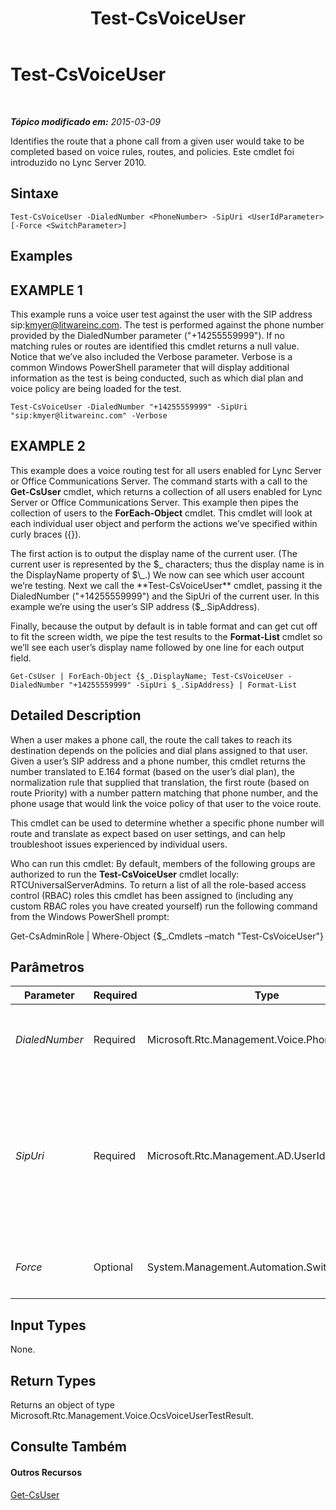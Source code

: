 ﻿---
title: Test-CsVoiceUser
TOCTitle: Test-CsVoiceUser
ms:assetid: f29c3b43-d315-4964-ab5c-9fb14612db34
ms:mtpsurl: https://technet.microsoft.com/pt-br/library/Gg413013(v=OCS.15)
ms:contentKeyID: 49308571
ms.date: 05/19/2016
mtps_version: v=OCS.15
ms.translationtype: HT
---

# Test-CsVoiceUser

 

_**Tópico modificado em:** 2015-03-09_

Identifies the route that a phone call from a given user would take to be completed based on voice rules, routes, and policies. Este cmdlet foi introduzido no Lync Server 2010.

## Sintaxe

    Test-CsVoiceUser -DialedNumber <PhoneNumber> -SipUri <UserIdParameter> [-Force <SwitchParameter>]

## Examples

## EXAMPLE 1

This example runs a voice user test against the user with the SIP address sip:kmyer@litwareinc.com. The test is performed against the phone number provided by the DialedNumber parameter ("+14255559999"). If no matching rules or routes are identified this cmdlet returns a null value. Notice that we’ve also included the Verbose parameter. Verbose is a common Windows PowerShell parameter that will display additional information as the test is being conducted, such as which dial plan and voice policy are being loaded for the test.

    Test-CsVoiceUser -DialedNumber "+14255559999" -SipUri "sip:kmyer@litwareinc.com" -Verbose

## EXAMPLE 2

This example does a voice routing test for all users enabled for Lync Server or Office Communications Server. The command starts with a call to the **Get-CsUser** cmdlet, which returns a collection of all users enabled for Lync Server or Office Communications Server. This example then pipes the collection of users to the **ForEach-Object** cmdlet. This cmdlet will look at each individual user object and perform the actions we’ve specified within curly braces ({}).

The first action is to output the display name of the current user. (The current user is represented by the $\_ characters; thus the display name is in the DisplayName property of $\_.) We now can see which user account we’re testing. Next we call the **Test-CsVoiceUser** cmdlet, passing it the DialedNumber ("+14255559999") and the SipUri of the current user. In this example we’re using the user’s SIP address ($\_.SipAddress).

Finally, because the output by default is in table format and can get cut off to fit the screen width, we pipe the test results to the **Format-List** cmdlet so we’ll see each user’s display name followed by one line for each output field.

    Get-CsUser | ForEach-Object {$_.DisplayName; Test-CsVoiceUser -DialedNumber "+14255559999" -SipUri $_.SipAddress} | Format-List

## Detailed Description

When a user makes a phone call, the route the call takes to reach its destination depends on the policies and dial plans assigned to that user. Given a user’s SIP address and a phone number, this cmdlet returns the number translated to E.164 format (based on the user’s dial plan), the normalization rule that supplied that translation, the first route (based on route Priority) with a number pattern matching that phone number, and the phone usage that would link the voice policy of that user to the voice route.

This cmdlet can be used to determine whether a specific phone number will route and translate as expect based on user settings, and can help troubleshoot issues experienced by individual users.

Who can run this cmdlet: By default, members of the following groups are authorized to run the **Test-CsVoiceUser** cmdlet locally: RTCUniversalServerAdmins. To return a list of all the role-based access control (RBAC) roles this cmdlet has been assigned to (including any custom RBAC roles you have created yourself) run the following command from the Windows PowerShell prompt:

Get-CsAdminRole | Where-Object {$\_.Cmdlets –match "Test-CsVoiceUser"}

## Parâmetros


<table>
<colgroup>
<col style="width: 25%" />
<col style="width: 25%" />
<col style="width: 25%" />
<col style="width: 25%" />
</colgroup>
<thead>
<tr class="header">
<th>Parameter</th>
<th>Required</th>
<th>Type</th>
<th>Description</th>
</tr>
</thead>
<tbody>
<tr class="odd">
<td><p><em>DialedNumber</em></p></td>
<td><p>Required</p></td>
<td><p>Microsoft.Rtc.Management.Voice.PhoneNumber</p></td>
<td><p>The phone number to test.</p>
<p>Full data type: Microsoft.Rtc.Management.Voice.PhoneNumber</p></td>
</tr>
<tr class="even">
<td><p><em>SipUri</em></p></td>
<td><p>Required</p></td>
<td><p>Microsoft.Rtc.Management.AD.UserIdParameter</p></td>
<td><p>The SIP URI of the user against which the test is taking place. This is the Identity of the user as used in the CsUser cmdlets. You can specify a user's identity using one of four formats: 1) The user's SIP address; 2) the user's user principal name (UPN); 3) the user's domain name and logon name, in the form domain\logon (for example, litwareinc\kenmyer); and, 4) the user's Active Directory display name (for example, Ken Myer). Note that the SamAccountName cannot be used as an identity.</p></td>
</tr>
<tr class="odd">
<td><p><em>Force</em></p></td>
<td><p>Optional</p></td>
<td><p>System.Management.Automation.SwitchParameter</p></td>
<td><p>Suppresses any confirmation prompts or non-fatal error messages that might occur when you run the cmdlet.</p></td>
</tr>
</tbody>
</table>


## Input Types

None.

## Return Types

Returns an object of type Microsoft.Rtc.Management.Voice.OcsVoiceUserTestResult.

## Consulte Também

#### Outros Recursos

[Get-CsUser](get-csuser.md)

